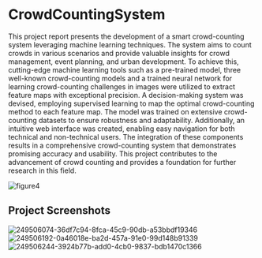 # CrowdCountingSystem
This project report presents the development of a smart crowd-counting system leveraging machine learning techniques. The system aims to count crowds in various scenarios and provide valuable insights for crowd management, event planning, and urban development. To achieve this, cutting-edge machine learning tools such as a pre-trained model, three well-known crowd-counting models and a trained neural network for learning crowd-counting challenges in images were utilized to extract feature maps with exceptional precision. A decision-making system was devised, employing supervised learning to map the optimal crowd-counting method to each feature map. The model was trained on extensive crowd-counting datasets to ensure robustness and adaptability. Additionally, an intuitive web interface was created, enabling easy navigation for both technical and non-technical users. The integration of these components results in a comprehensive crowd-counting system that demonstrates promising accuracy and usability. This project contributes to the advancement of crowd counting and provides a foundation for further research in this field.

![figure4](https://github.com/niloufareshghi/CrowdCountingSystem/assets/47944007/e7c24c05-5b9c-4c5e-810e-d507633db6ab)


## Project Screenshots 

![249506074-36df7c94-8fca-45c9-90db-a53bbdf19346](https://github.com/niloufareshghi/CrowdCountingSystem/assets/47944007/fa02a37b-d151-42fa-b90c-0526711ad4a5)
![249506192-0a46018e-ba2d-457a-91e0-99d148b91339](https://github.com/niloufareshghi/CrowdCountingSystem/assets/47944007/b5533342-7866-4044-87f6-a0692288ad53)
![249506244-3924b77b-add0-4cb0-9837-bdb1470c1366](https://github.com/niloufareshghi/CrowdCountingSystem/assets/47944007/f70e8151-ca29-4db8-a0fc-9401762497b2)


